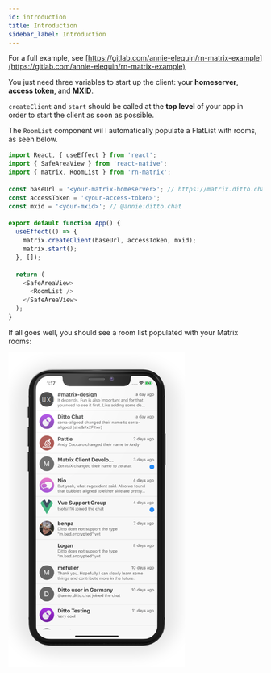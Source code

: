 ```yaml
---
id: introduction
title: Introduction
sidebar_label: Introduction
---
```


For a full example, see [https://gitlab.com/annie-elequin/rn-matrix-example](https://gitlab.com/annie-elequin/rn-matrix-example)

You just need three variables to start up the client: your **homeserver**, **access token**, and **MXID**.

`createClient` and `start` should be called at the **top level** of your app in order to start the client as soon as possible.

The `RoomList` component wil l automatically populate a FlatList with rooms, as seen below.

```js
import React, { useEffect } from 'react';
import { SafeAreaView } from 'react-native';
import { matrix, RoomList } from 'rn-matrix';

const baseUrl = '<your-matrix-homeserver>'; // https://matrix.ditto.chat
const accessToken = '<your-access-token>';
const mxid = '<your-mxid>'; // @annie:ditto.chat

export default function App() {
  useEffect(() => {
    matrix.createClient(baseUrl, accessToken, mxid);
    matrix.start();
  }, []);

  return (
    <SafeAreaView>
      <RoomList />
    </SafeAreaView>
  );
}
```

If all goes well, you should see a room list populated with your Matrix rooms:

<img src="../assets/roomList.png" alt="Room List Preview" width="350"/>
